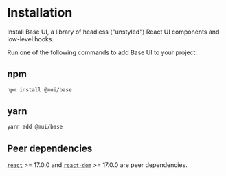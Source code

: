 # Installation

<p class="description">Install Base UI, a library of headless ("unstyled") React UI components and low-level hooks.</p>

Run one of the following commands to add Base UI to your project:

## npm

```sh
npm install @mui/base
```

## yarn

```sh
yarn add @mui/base
```

## Peer dependencies

<!-- #react-peer-version -->

[`react`](https://www.npmjs.com/package/react) >= 17.0.0 and [`react-dom`](https://www.npmjs.com/package/react-dom) >= 17.0.0 are peer dependencies.

